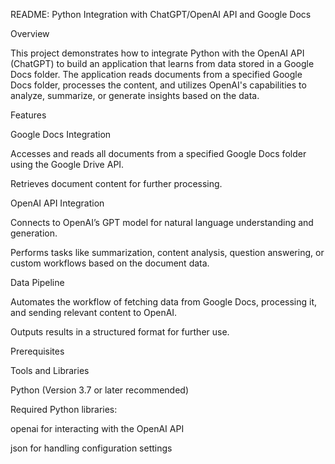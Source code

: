 README: Python Integration with ChatGPT/OpenAI API and Google Docs

Overview

This project demonstrates how to integrate Python with the OpenAI API (ChatGPT) to build an application that learns from data stored in a Google Docs folder. The application reads documents from a specified Google Docs folder, processes the content, and utilizes OpenAI's capabilities to analyze, summarize, or generate insights based on the data.

Features

Google Docs Integration

Accesses and reads all documents from a specified Google Docs folder using the Google Drive API.

Retrieves document content for further processing.

OpenAI API Integration

Connects to OpenAI’s GPT model for natural language understanding and generation.

Performs tasks like summarization, content analysis, question answering, or custom workflows based on the document data.

Data Pipeline

Automates the workflow of fetching data from Google Docs, processing it, and sending relevant content to OpenAI.

Outputs results in a structured format for further use.

Prerequisites

Tools and Libraries

Python (Version 3.7 or later recommended)

Required Python libraries:

openai for interacting with the OpenAI API

json for handling configuration settings
